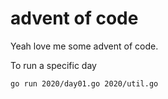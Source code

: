 # advent of code

Yeah love me some advent of code.

To run a specific day
```shell
go run 2020/day01.go 2020/util.go
```